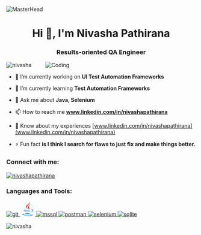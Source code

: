 ![MasterHead](https://www.lambdatest.com/resources/images/Software-Test-Management.gif)
<h1 align="center">Hi 👋, I'm Nivasha Pathirana</h1>
<h3 align="center">Results-oriented QA Engineer</h3>
<img align="right" alt="Coding" width="400" src="https://cdn.dribbble.com/users/926537/screenshots/4502970/media/40a86c061747db6331e2e8974225b6bf.gif">
<p align="left"> <img src="https://komarev.com/ghpvc/?username=nivasha&label=Profile%20views&color=0e75b6&style=flat" alt="nivasha" /> </p>

- 🔭 I’m currently working on **UI Test Automation Frameworks**

- 🌱 I’m currently learning **Test Automation Frameworks**

- 💬 Ask me about **Java, Selenium**

- 📫 How to reach me **www.linkedin.com/in/nivashapathirana**

- 📄 Know about my experiences [www.linkedin.com/in/nivashapathirana](www.linkedin.com/in/nivashapathirana)

- ⚡ Fun fact **is I think I search for flaws to just fix and make things better.**

<h3 align="left">Connect with me:</h3>
<p align="left">
<a href="https://linkedin.com/in/nivashapathirana" target="blank"><img align="center" src="https://raw.githubusercontent.com/rahuldkjain/github-profile-readme-generator/master/src/images/icons/Social/linked-in-alt.svg" alt="nivashapathirana" height="30" width="40" /></a>
</p>

<h3 align="left">Languages and Tools:</h3>
<p align="left"> <a href="https://git-scm.com/" target="_blank" rel="noreferrer"> <img src="https://www.vectorlogo.zone/logos/git-scm/git-scm-icon.svg" alt="git" width="40" height="40"/> </a> <a href="https://www.java.com" target="_blank" rel="noreferrer"> <img src="https://raw.githubusercontent.com/devicons/devicon/master/icons/java/java-original.svg" alt="java" width="40" height="40"/> </a> <a href="https://www.microsoft.com/en-us/sql-server" target="_blank" rel="noreferrer"> <img src="https://www.svgrepo.com/show/303229/microsoft-sql-server-logo.svg" alt="mssql" width="40" height="40"/> </a> <a href="https://postman.com" target="_blank" rel="noreferrer"> <img src="https://www.vectorlogo.zone/logos/getpostman/getpostman-icon.svg" alt="postman" width="40" height="40"/> </a> <a href="https://www.selenium.dev" target="_blank" rel="noreferrer"> <img src="https://raw.githubusercontent.com/detain/svg-logos/780f25886640cef088af994181646db2f6b1a3f8/svg/selenium-logo.svg" alt="selenium" width="40" height="40"/> </a> <a href="https://www.sqlite.org/" target="_blank" rel="noreferrer"> <img src="https://www.vectorlogo.zone/logos/sqlite/sqlite-icon.svg" alt="sqlite" width="40" height="40"/> </a> </p>

<p><img align="center" src="https://github-readme-stats.vercel.app/api/top-langs?username=nivasha&show_icons=true&locale=en&layout=compact" alt="nivasha" /></p>
